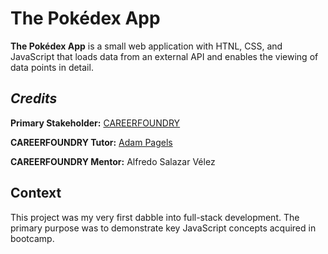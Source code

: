 # **The Pokédex App**

**The Pokédex App** is a small web application with HTNL, CSS, and JavaScript that loads data from an external API and enables the viewing of data points in detail.

## **_Credits_**

**Primary Stakeholder:** [CAREERFOUNDRY](https://careerfoundry.com/)

**CAREERFOUNDRY Tutor:** [Adam Pagels](https://www.adampagels.com/)

**CAREERFOUNDRY Mentor:** Alfredo Salazar Vélez

## Context

This project was my very first dabble into full-stack development. The primary purpose was to demonstrate key JavaScript concepts acquired in bootcamp. 

